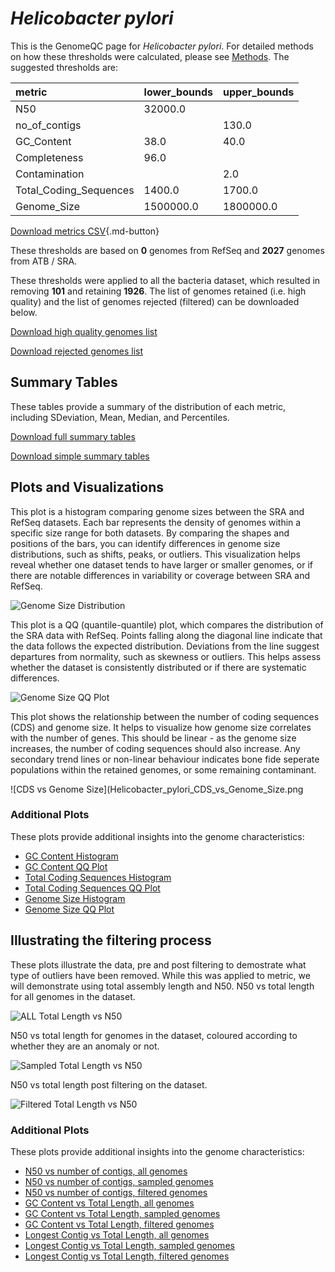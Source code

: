 # *Helicobacter pylori*

This is the GenomeQC page for *Helicobacter pylori*. For detailed methods on how these thresholds were calculated, please see [Methods](/methods).
The suggested thresholds are: 

| metric                 | lower_bounds   | upper_bounds   |
|:-----------------------|:---------------|:---------------|
| N50                    | 32000.0        |                |
| no_of_contigs          |                | 130.0          |
| GC_Content             | 38.0           | 40.0           |
| Completeness           | 96.0           |                |
| Contamination          |                | 2.0            |
| Total_Coding_Sequences | 1400.0         | 1700.0         |
| Genome_Size            | 1500000.0      | 1800000.0      |

[Download metrics CSV](/Helicobacter/Helicobacter_pylori/Helicobacter_pylori_metrics.csv){.md-button}


These thresholds are based on **0** genomes from RefSeq and **2027** genomes from ATB / SRA.

These thresholds were applied to all the bacteria dataset, which resulted in removing **101** and retaining **1926**.
The list of genomes retained (i.e. high quality) and the list of genomes rejected (filtered) can be downloaded below. 

[Download high quality genomes list](/Helicobacter/Helicobacter_pylori/Helicobacter_pylori_high_quality_genomes.csv.xz)


[Download rejected genomes list](/Helicobacter/Helicobacter_pylori/Helicobacter_pylori_filtered_out_genomes.csv.xz)



## Summary Tables
These tables provide a summary of the distribution of each metric, including SDeviation, Mean, Median, and Percentiles.

[Download full summary tables](/Helicobacter/Helicobacter_pylori/summary.csv)

[Download simple summary tables](/Helicobacter/Helicobacter_pylori/selected_summary.csv)

## Plots and Visualizations

This plot is a histogram comparing genome sizes between the SRA and RefSeq datasets. Each bar represents the density of genomes within a specific size range for both datasets. By comparing the shapes and positions of the bars, you can identify differences in genome size distributions, such as shifts, peaks, or outliers. This visualization helps reveal whether one dataset tends to have larger or smaller genomes, or if there are notable differences in variability or coverage between SRA and RefSeq.

![Genome Size Distribution](Genome_Size_refseq_histogram_kde.png)

This plot is a QQ (quantile-quantile) plot, which compares the distribution of the SRA data with RefSeq. Points falling along the diagonal line indicate that the data follows the expected distribution. Deviations from the line suggest departures from normality, such as skewness or outliers. This helps assess whether the dataset is consistently distributed or if there are systematic differences.

![Genome Size QQ Plot](Genome_Size_refseq_qqplot.png)

This plot shows the relationship between the number of coding sequences (CDS) and genome size. It helps to visualize how genome size correlates with the number of genes. This should be linear - as the genome size increases, the number of coding sequences should also increase. Any secondary trend lines or non-linear behaviour indicates bone fide seperate populations within the retained genomes, or some remaining contaminant. 

![CDS vs Genome Size](Helicobacter_pylori_CDS_vs_Genome_Size.png

### Additional Plots

These plots provide additional insights into the genome characteristics:

- [GC Content Histogram](Helicobacter_pylori_GC_Content_refseq_histogram_kde.png)
- [GC Content QQ Plot](Helicobacter_pylori_GC_Content_refseq_qqplot.png)
- [Total Coding Sequences Histogram](Helicobacter_pylori_Total_Coding_Sequences_refseq_histogram_kde.png)
- [Total Coding Sequences QQ Plot](Helicobacter_pylori_Total_Coding_Sequences_refseq_qqplot.png)
- [Genome Size Histogram](Helicobacter_pylori_Genome_Size_refseq_histogram_kde.png)
- [Genome Size QQ Plot](Helicobacter_pylori_Genome_Size_refseq_qqplot.png)
## Illustrating the filtering process
These plots illustrate the data, pre and post filtering to demostrate what type of outliers have been removed. While this was applied to metric, we will demonstrate using total assembly length and N50.
N50 vs total length for all genomes in the dataset.

![ALL Total Length vs N50](Helicobacter_pylori_all_total_length_N50.png)

N50 vs total length for genomes in the dataset, coloured according to whether they are an anomaly or not.

![Sampled Total Length vs N50](Helicobacter_pylori_sample_total_length_N50.png)

N50 vs total length post filtering on the dataset.

![Filtered Total Length vs N50](Helicobacter_pylori_filt_total_length_N50.png)

### Additional Plots

These plots provide additional insights into the genome characteristics:

- [N50 vs number of contigs, all genomes](Helicobacter_pylori_all_N50_number.png)
- [N50 vs number of contigs, sampled genomes](Helicobacter_pylori_sample_N50_number.png)
- [N50 vs number of contigs, filtered genomes](Helicobacter_pylori_filt_N50_number.png)
- [GC Content vs Total Length, all genomes](Helicobacter_pylori_all_total_length_GC_Content.png)
- [GC Content vs Total Length, sampled genomes](Helicobacter_pylori_sample_total_length_GC_Content.png)
- [GC Content vs Total Length, filtered genomes](Helicobacter_pylori_filt_total_length_GC_Content.png)
- [Longest Contig vs Total Length, all genomes](Helicobacter_pylori_all_total_length_longest.png)
- [Longest Contig vs Total Length, sampled genomes](Helicobacter_pylori_sample_total_length_longest.png)
- [Longest Contig vs Total Length, filtered genomes](Helicobacter_pylori_filt_total_length_longest.png)
